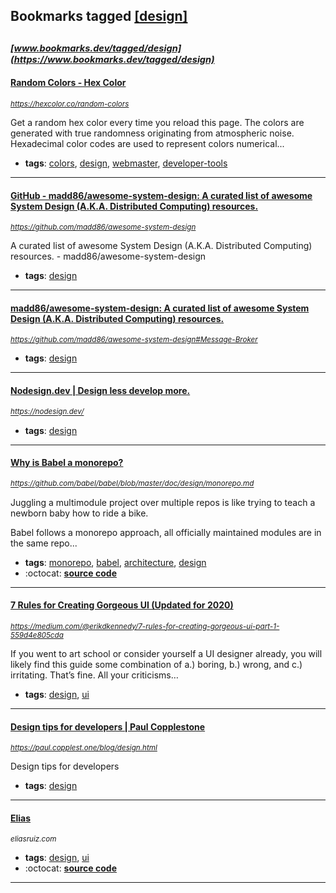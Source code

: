 ## Bookmarks tagged [[design]](https://www.bookmarks.dev/search?q=[design])

_<sup><sup>[www.bookmarks.dev/tagged/design](https://www.bookmarks.dev/tagged/design)</sup></sup>_
---
#### [Random Colors - Hex Color](https://hexcolor.co/random-colors)
_<sup>https://hexcolor.co/random-colors</sup>_

Get a random hex color every time you reload this page. The colors are generated with true randomness originating from atmospheric noise. Hexadecimal color codes are used to represent colors numerical...
* **tags**: [colors](../tagged/colors.md), [design](../tagged/design.md), [webmaster](../tagged/webmaster.md), [developer-tools](../tagged/developer-tools.md)
---
#### [GitHub - madd86/awesome-system-design: A curated list of awesome System Design (A.K.A. Distributed Computing) resources.](https://github.com/madd86/awesome-system-design)
_<sup>https://github.com/madd86/awesome-system-design</sup>_

A curated list of awesome System Design (A.K.A. Distributed Computing) resources.  - madd86/awesome-system-design
* **tags**: [design](../tagged/design.md)
---
#### [madd86/awesome-system-design: A curated list of awesome System Design (A.K.A. Distributed Computing) resources.](https://github.com/madd86/awesome-system-design#Message-Broker)
_<sup>https://github.com/madd86/awesome-system-design#Message-Broker</sup>_

* **tags**: [design](../tagged/design.md)
---
#### [Nodesign.dev | Design less develop more.](https://nodesign.dev/)
_<sup>https://nodesign.dev/</sup>_

* **tags**: [design](../tagged/design.md)
---
#### [Why is Babel a monorepo?](https://github.com/babel/babel/blob/master/doc/design/monorepo.md)
_<sup>https://github.com/babel/babel/blob/master/doc/design/monorepo.md</sup>_

Juggling a multimodule project over multiple repos is like trying to teach a newborn baby how to
ride a bike.

Babel follows a monorepo approach, all officially maintained modules are in the same repo...
* **tags**: [monorepo](../tagged/monorepo.md), [babel](../tagged/babel.md), [architecture](../tagged/architecture.md), [design](../tagged/design.md)
* :octocat: **[source code](https://github.com/babel/babel)**
---
#### [7 Rules for Creating Gorgeous UI (Updated for 2020)](https://medium.com/@erikdkennedy/7-rules-for-creating-gorgeous-ui-part-1-559d4e805cda)
_<sup>https://medium.com/@erikdkennedy/7-rules-for-creating-gorgeous-ui-part-1-559d4e805cda</sup>_

If you went to art school or consider yourself a UI designer already, you will likely find this guide some combination of a.) boring, b.) wrong, and c.) irritating. That’s fine. All your criticisms…
* **tags**: [design](../tagged/design.md), [ui](../tagged/ui.md)
---
#### [Design tips for developers | Paul Copplestone](https://paul.copplest.one/blog/design.html)
_<sup>https://paul.copplest.one/blog/design.html</sup>_

Design tips for developers
* **tags**: [design](../tagged/design.md)
---
#### [Elias](eliasruiz.com)
_<sup>eliasruiz.com</sup>_

* **tags**: [design](../tagged/design.md), [ui](../tagged/ui.md)
* :octocat: **[source code](https://eliasruiz.com/)**
---
